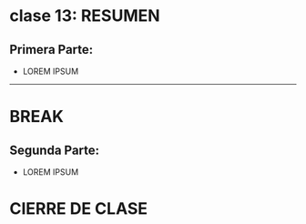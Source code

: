 # clase 13: RESUMEN

## Primera Parte: 

- LOREM IPSUM

---
# BREAK

## Segunda Parte:

- LOREM IPSUM

# CIERRE DE CLASE
